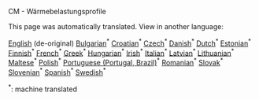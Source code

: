 <p> CM - Wärmebelastungsprofile </p>

This page was automatically translated. View in another language:

[English](../en/CM-Heat-load-profiles.md) (de-original) [Bulgarian](../bg/CM-Heat-load-profiles.md)<sup>\*</sup> [Croatian](../hr/CM-Heat-load-profiles.md)<sup>\*</sup> [Czech](../cs/CM-Heat-load-profiles.md)<sup>\*</sup> [Danish](../da/CM-Heat-load-profiles.md)<sup>\*</sup> [Dutch](../nl/CM-Heat-load-profiles.md)<sup>\*</sup> [Estonian](../et/CM-Heat-load-profiles.md)<sup>\*</sup> [Finnish](../fi/CM-Heat-load-profiles.md)<sup>\*</sup> [French](../fr/CM-Heat-load-profiles.md)<sup>\*</sup>  [Greek](../el/CM-Heat-load-profiles.md)<sup>\*</sup> [Hungarian](../hu/CM-Heat-load-profiles.md)<sup>\*</sup> [Irish](../ga/CM-Heat-load-profiles.md)<sup>\*</sup> [Italian](../it/CM-Heat-load-profiles.md)<sup>\*</sup> [Latvian](../lv/CM-Heat-load-profiles.md)<sup>\*</sup> [Lithuanian](../lt/CM-Heat-load-profiles.md)<sup>\*</sup> [Maltese](../mt/CM-Heat-load-profiles.md)<sup>\*</sup> [Polish](../pl/CM-Heat-load-profiles.md)<sup>\*</sup> [Portuguese (Portugal, Brazil)](../pt/CM-Heat-load-profiles.md)<sup>\*</sup> [Romanian](../ro/CM-Heat-load-profiles.md)<sup>\*</sup> [Slovak](../sk/CM-Heat-load-profiles.md)<sup>\*</sup> [Slovenian](../sl/CM-Heat-load-profiles.md)<sup>\*</sup> [Spanish](../es/CM-Heat-load-profiles.md)<sup>\*</sup> [Swedish](../sv/CM-Heat-load-profiles.md)<sup>\*</sup> 

<sup>\*</sup>: machine translated
